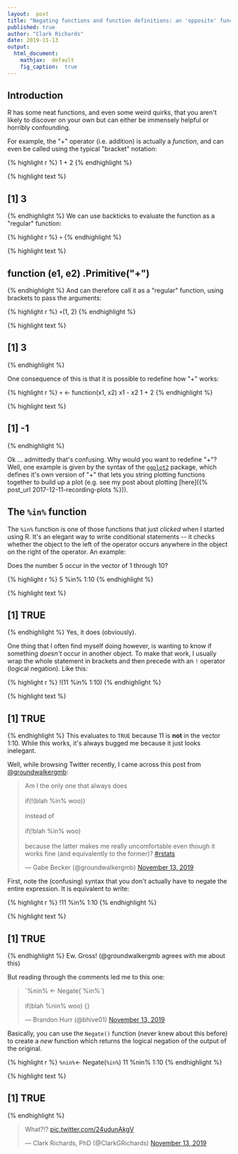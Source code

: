 ```yaml
---
layout:  post
title: "Negating functions and function definitions: an 'opposite' function to the wonderful `%in%` operator"
published: true
author: "Clark Richards"
date: 2019-11-13
output:
  html_document:
    mathjax:  default
    fig_caption:  true
---
```


## Introduction

R has some neat functions, and even some weird quirks, that you aren't likely to discover on your own but can either be immensely helpful or horribly confounding. 

For example, the "+" operator (i.e. addition) is actually a *function*, and can even be called using the typical "bracket" notation:

{% highlight r %}
1 + 2
{% endhighlight %}



{% highlight text %}
## [1] 3
{% endhighlight %}
We can use backticks to evaluate the function as a "regular" function:

{% highlight r %}
`+`
{% endhighlight %}



{% highlight text %}
## function (e1, e2)  .Primitive("+")
{% endhighlight %}
And can therefore call it as a "regular" function, using brackets to pass the arguments:

{% highlight r %}
`+`(1, 2)
{% endhighlight %}



{% highlight text %}
## [1] 3
{% endhighlight %}

One consequence of this is that it is possible to redefine how "+" works:

{% highlight r %}
`+` <- function(x1, x2) x1 - x2
1 + 2
{% endhighlight %}



{% highlight text %}
## [1] -1
{% endhighlight %}

Ok ... admittedly that's confusing. Why would you want to redefine "+"? Well, one example is given by the syntax of the [`ggplot2`](https://ggplot2.tidyverse.org/) package, which defines it's own version of "+" that lets you string plotting functions together to build up a plot (e.g. see my post about plotting [here]({% post_url 2017-12-11-recording-plots %})).

## The `%in%` function

The `%in%` function is one of those functions that just *clicked* when I started using R. It's an elegant way to write conditional statements -- it checks whether the object to the left of the operator occurs anywhere in the object on the right of the operator. An example:

Does the number 5 occur in the vector of 1 through 10?

{% highlight r %}
5 %in% 1:10
{% endhighlight %}



{% highlight text %}
## [1] TRUE
{% endhighlight %}
Yes, it does (obviously).

One thing that I often find myself doing however, is wanting to know if something *doesn't* occur in another object. To make that work, I usually wrap the whole statement in brackets and then precede with an `!` operator (logical negation). Like this:

{% highlight r %}
!(11 %in% 1:10)
{% endhighlight %}



{% highlight text %}
## [1] TRUE
{% endhighlight %}
This evaluates to `TRUE` because 11 is **not** in the vector 1:10. While this works, it's always bugged me because it just looks inelegant.

Well, while browsing Twitter recently, I came across this post from [@groundwalkergmb](https://twitter.com/groundwalkergmb):

<blockquote class="twitter-tweet"><p lang="en" dir="ltr">Am I the only one that always does <br><br>if(!(blah %in% woo)) <br><br>instead of <br><br>if(!blah %in% woo) <br><br>because the latter makes me really uncomfortable even though it works fine (and equivalently to the former)? <a href="https://twitter.com/hashtag/rstats?src=hash&amp;ref_src=twsrc%5Etfw">#rstats</a></p>&mdash; Gabe Becker (@groundwalkergmb) <a href="https://twitter.com/groundwalkergmb/status/1194698809760108544?ref_src=twsrc%5Etfw">November 13, 2019</a></blockquote> <script async src="https://platform.twitter.com/widgets.js" charset="utf-8"></script>

First, note the (confusing) syntax that you don't actually have to negate the entire expression. It is equivalent to write:

{% highlight r %}
!11 %in% 1:10
{% endhighlight %}



{% highlight text %}
## [1] TRUE
{% endhighlight %}
Ew. Gross! (@groundwalkergmb agrees with me about this)

But reading through the comments led me to this one:

<blockquote class="twitter-tweet"><p lang="en" dir="ltr">`%nin% &lt;- Negate(`%in%`)<br><br>if(blah %nin% woo) {}</p>&mdash; Brandon Hurr (@bhive01) <a href="https://twitter.com/bhive01/status/1194703071193878528?ref_src=twsrc%5Etfw">November 13, 2019</a></blockquote> <script async src="https://platform.twitter.com/widgets.js" charset="utf-8"></script>

Basically, you can use the `Negate()` function (never knew about this before) to create a *new* function which returns the logical negation of the output of the original.

{% highlight r %}
`%nin%`<- Negate(`%in%`)
11 %nin% 1:10
{% endhighlight %}



{% highlight text %}
## [1] TRUE
{% endhighlight %}

<blockquote class="twitter-tweet" data-conversation="none"><p lang="en" dir="ltr">What?!? <a href="https://t.co/24udunAkgV">pic.twitter.com/24udunAkgV</a></p>&mdash; Clark Richards, PhD (@ClarkGRichards) <a href="https://twitter.com/ClarkGRichards/status/1194756668774658048?ref_src=twsrc%5Etfw">November 13, 2019</a></blockquote> <script async src="https://platform.twitter.com/widgets.js" charset="utf-8"></script>
